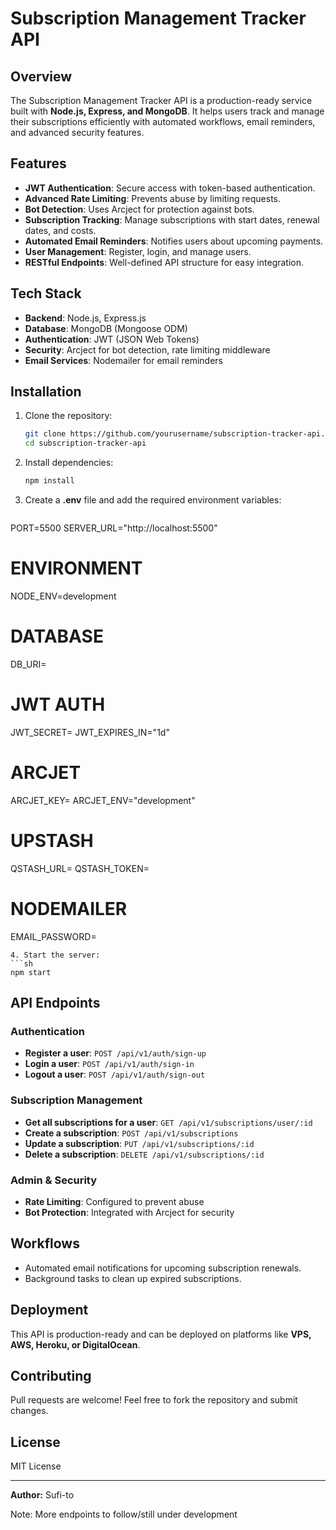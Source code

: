 # Subscription Management Tracker API

## Overview

The Subscription Management Tracker API is a production-ready service built with **Node.js, Express, and MongoDB**. It helps users track and manage their subscriptions efficiently with automated workflows, email reminders, and advanced security features.

## Features

- **JWT Authentication**: Secure access with token-based authentication.
- **Advanced Rate Limiting**: Prevents abuse by limiting requests.
- **Bot Detection**: Uses Arcject for protection against bots.
- **Subscription Tracking**: Manage subscriptions with start dates, renewal dates, and costs.
- **Automated Email Reminders**: Notifies users about upcoming payments.
- **User Management**: Register, login, and manage users.
- **RESTful Endpoints**: Well-defined API structure for easy integration.

## Tech Stack

- **Backend**: Node.js, Express.js
- **Database**: MongoDB (Mongoose ODM)
- **Authentication**: JWT (JSON Web Tokens)
- **Security**: Arcject for bot detection, rate limiting middleware
- **Email Services**: Nodemailer for email reminders

## Installation

1. Clone the repository:
   ```sh
   git clone https://github.com/yourusername/subscription-tracker-api.git
   cd subscription-tracker-api
   ```
2. Install dependencies:
   ```sh
   npm install
   ```
3. Create a **.env** file and add the required environment variables:
   ```env
PORT=5500
SERVER_URL="http://localhost:5500"

# ENVIRONMENT
NODE_ENV=development

# DATABASE
DB_URI=

# JWT AUTH
JWT_SECRET=
JWT_EXPIRES_IN="1d"

# ARCJET
ARCJET_KEY=
ARCJET_ENV="development"

# UPSTASH
QSTASH_URL=
QSTASH_TOKEN=

# NODEMAILER
EMAIL_PASSWORD=
   ```
4. Start the server:
   ```sh
   npm start
   ```

## API Endpoints

### Authentication

- **Register a user**: `POST /api/v1/auth/sign-up`
- **Login a user**: `POST /api/v1/auth/sign-in`
- **Logout a user**: `POST /api/v1/auth/sign-out`

### Subscription Management

- **Get all subscriptions for a user**: `GET /api/v1/subscriptions/user/:id`
- **Create a subscription**: `POST /api/v1/subscriptions`
- **Update a subscription**: `PUT /api/v1/subscriptions/:id`
- **Delete a subscription**: `DELETE /api/v1/subscriptions/:id`

### Admin & Security

- **Rate Limiting**: Configured to prevent abuse
- **Bot Protection**: Integrated with Arcject for security

## Workflows

- Automated email notifications for upcoming subscription renewals.
- Background tasks to clean up expired subscriptions.

## Deployment

This API is production-ready and can be deployed on platforms like **VPS, AWS, Heroku, or DigitalOcean**.

## Contributing

Pull requests are welcome! Feel free to fork the repository and submit changes.

## License

MIT License

---

**Author:** Sufi-to

Note: More endpoints to follow/still under development